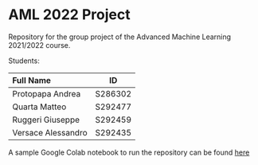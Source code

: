 # AML 2022 Project

Repository for the group project of the Advanced Machine Learning 2021/2022 course.

Students:

| Full Name          |   ID    |
| :----------------- | :-----: |
| Protopapa Andrea   | S286302 |
| Quarta Matteo      | S292477 |
| Ruggeri Giuseppe   | S292459 |
| Versace Alessandro | S292435 |

A sample Google Colab notebook to run the repository can be found [here](https://colab.research.google.com/drive/1Ub_CxPD7-kHk7E3gntLF8vZz9gqhj2c4?usp=sharing)


